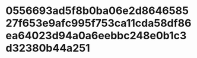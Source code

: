 # 0556693ad5f8b0ba06e2d864658527f653e9afc995f753ca11cda58df86ea64023d94a0a6eebbc248e0b1c3d32380b44a251